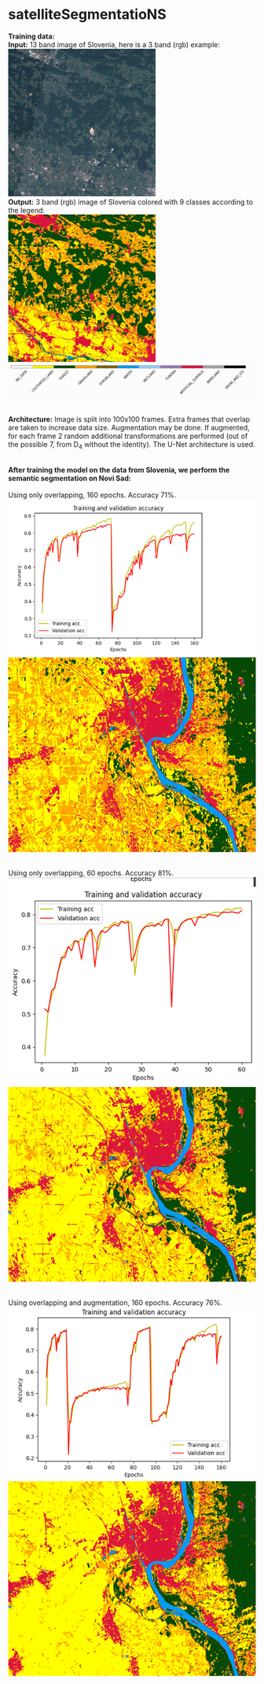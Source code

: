 ﻿# satelliteSegmentatioNS

**Training data:** <br>
**Input:** 13 band image of Slovenia, here is a 3 band (rgb) example: <br>
<img src="https://github.com/hiddenMedic/satelliteSegmentatioNS/blob/main/rgb_slo.png?raw=true" width="300" height="300"> <br>
**Output:** 3 band (rgb) image of Slovenia colored with 9 classes according to the legend: <br>
<img src="https://github.com/hiddenMedic/satelliteSegmentatioNS/blob/main/slo.png?raw=true" width="300" height="300"> <br>
<img src="https://github.com/hiddenMedic/satelliteSegmentatioNS/blob/main/legend.png?raw=true"> <br> <br>

**Architecture:**
Image is split into 100x100 frames. Extra frames that overlap are taken to increase data size. Augmentation may be done. If augmented, for each frame 2 random additional transformations are performed (out of the possible 7, from D<sub>4</sub> without the identity). The U-Net architecture is used. <br> <br>

**After training the model on the data from Slovenia, we perform the semantic segmentation on Novi Sad:** <br><br>
Using only overlapping, 160 epochs. Accuracy 71%. <br>
<img src="https://github.com/hiddenMedic/satelliteSegmentatioNS/blob/main/figures/u-net-160-epoch-no-aug.png?raw=true"> <br>
<img src="https://github.com/hiddenMedic/satelliteSegmentatioNS/blob/main/figures/novi_sad_71_overlap.png?raw=true" width="564" height="396"> <br> <br>

Using only overlapping, 60 epochs. Accuracy 81%. <br>
<img src="https://github.com/hiddenMedic/satelliteSegmentatioNS/blob/main/figures/u-net-60-epoch-no-aug.png?raw=true"> <br>
<img src="https://github.com/hiddenMedic/satelliteSegmentatioNS/blob/main/figures/novi_sad_81_overlap.png?raw=true" width="564" height="396"> <br> <br>

Using overlapping and augmentation, 160 epochs. Accuracy 76%. <br>
<img src="https://github.com/hiddenMedic/satelliteSegmentatioNS/blob/main/figures/u-net-160-epoch-aug.png?raw=true"> <br>
<img src="https://github.com/hiddenMedic/satelliteSegmentatioNS/blob/main/figures/novi_sad_76_aug.png?raw=true"  width="564" height="396">
